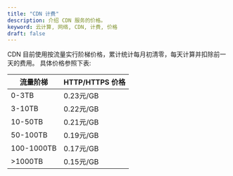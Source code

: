 ```yaml
---
title: "CDN 计费"
description: 介绍 CDN 服务的价格。
keyword: 云计算, 网络, CDN, 计费, 价格
draft: false
---
```



CDN 目前使用按流量实行阶梯价格，累计统计每月初清零，每天计算并扣除前一天的费用。 具体价格参照下表:

| 流量阶梯 | HTTP/HTTPS 价格 |
| --- | --- |
| 0-3TB | 0.23元/GB |
| 3-10TB | 0.22元/GB |
| 10-50TB | 0.21元/GB |
| 50-100TB | 0.19元/GB |
| 100-1000TB | 0.17元/GB |
| >1000TB | 0.15元/GB |


